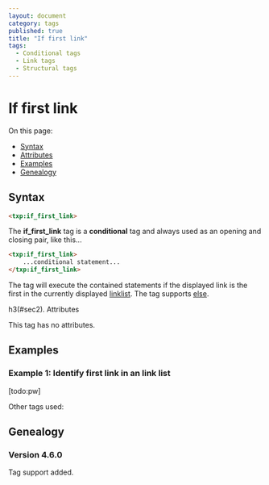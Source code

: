 ```yaml
---
layout: document
category: tags
published: true
title: "If first link"
tags:
  - Conditional tags
  - Link tags
  - Structural tags
---
```


# If first link

On this page:

* [Syntax](#user-content-syntax)
* [Attributes](#user-content-attributes)
* [Examples](#user-content-examples)
* [Genealogy](#user-content-genealogy)

## Syntax

~~~ html
<txp:if_first_link>
~~~

The **if_first_link** tag is a __conditional__ tag and always used as an opening and closing pair, like this...

~~~ html
<txp:if_first_link>
    ...conditional statement...
</txp:if_first_link>
~~~

The tag will execute the contained statements if the displayed link is the first in the currently displayed [linklist](linklist). The tag supports [else](else).

h3(#sec2). Attributes

This tag has no attributes.

## Examples

### Example 1: Identify first link in an link list

[todo:pw]

Other tags used:

## Genealogy

### Version 4.6.0

Tag support added.
